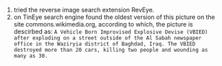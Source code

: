 1) tried the reverse image search extension RevEye.
2) on TinEye search engine found the oldest version of this picture on the site commons.wikimedia.org, according to which, the picture is descirbed as: 
`A Vehicle Born Improvised Explosive Devise (VBIED) after exploding on a street outside of the Al Sabah newspaper office in the Waziryia district of Baghdad, Iraq. The VBIED destroyed more than 20 cars, killing two people and wounding as many as 30.`
